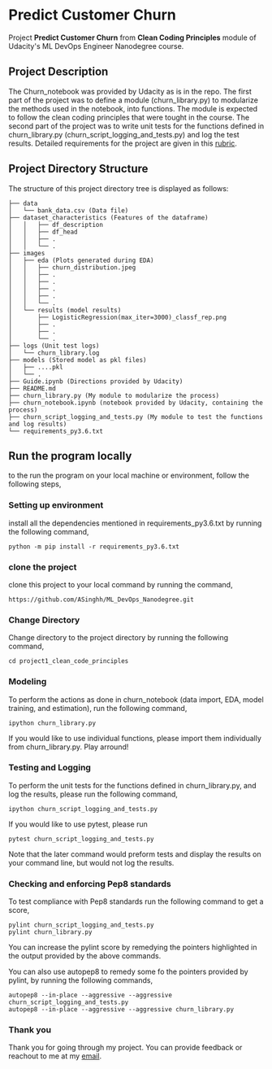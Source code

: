 # Predict Customer Churn

Project **Predict Customer Churn** from **Clean Coding Principles** module of Udacity's ML DevOps Engineer Nanodegree course.

## Project Description

The Churn_notebook was provided by Udacity as is in the repo. The first part of the project was to define a module (churn_library.py) to modularize the methods used in the notebook, into functions. The module is expected to follow the clean coding principles that were tought in the course.
The second part of the project was to write unit tests for the functions defined in churn_library.py (churn_script_logging_and_tests.py) and log the test results.
Detailed requirements for the project are given in this [rubric](https://review.udacity.com/#!/rubrics/3094/view).

## Project Directory Structure

The structure of this project directory tree is displayed as follows:

```
├── data
│   └── bank_data.csv (Data file)
├── dataset_characteristics (Features of the dataframe)
│   │   ├── df_description
│   │   ├── df_head
│   │   ├── .
│   │   └── .
├── images
│   ├── eda (Plots generated during EDA)
│   │   ├── churn_distribution.jpeg
│   │   ├── .
│   │   ├── .
│   │   ├── .
│   │   ├── .
│   │   └── .
│   └── results (model results)
│       ├── LogisticRegression(max_iter=3000)_classf_rep.png
│       ├── .
│       ├── .
│       └── .
├── logs (Unit test logs)
│   └── churn_library.log
├── models (Stored model as pkl files)
│   ├── ....pkl
│   └── .
├── Guide.ipynb (Directions provided by Udacity)
├── README.md
├── churn_library.py (My module to modularize the process) 
├── churn_notebook.ipynb (notebook provided by Udacity, containing the process)
├── churn_script_logging_and_tests.py (My module to test the functions and log results) 
└── requirements_py3.6.txt
```

## Run the program locally

to the run the program on your local machine or environment, follow the following steps,

### Setting up environment

install all the dependencies mentioned in requirements_py3.6.txt by running the following command,

```
python -m pip install -r requirements_py3.6.txt
```

### clone the project

clone this project to your local command by running the command,

```
https://github.com/ASinghh/ML_DevOps_Nanodegree.git
```

### Change Directory

Change directory to the project directory by running the following command,

```
cd project1_clean_code_principles
```

### Modeling

To perform the actions as done in churn_notebook (data import, EDA, model training, and estimation), run the following command,

```
ipython churn_library.py
```
If you would like to use individual functions, please import them individually from churn_library.py. Play arround!

### Testing and Logging

To perform the unit tests for the functions defined in churn_library.py, and log the results, please run the following command,
```
ipython churn_script_logging_and_tests.py
```

If you would like to use pytest, please run
```
pytest churn_script_logging_and_tests.py
```
Note that the later command would preform tests and display the results on your command line, but would not log the results.

### Checking and enforcing Pep8 standards

To test compliance with Pep8 standards run the following command to get a score,

```
pylint churn_script_logging_and_tests.py
pylint churn_library.py
```

You can increase the pylint score by remedying the pointers highlighted in the output provided by the above commands.

You can also use autopep8 to remedy some fo the pointers provided by pylint, by running the following commands,

```
autopep8 --in-place --aggressive --aggressive churn_script_logging_and_tests.py
autopep8 --in-place --aggressive --aggressive churn_library.py
```

### Thank you
Thank you for going through my project. You can provide feedback or reachout to me at my [email](ashutoshsinghdce@gmail.com).
